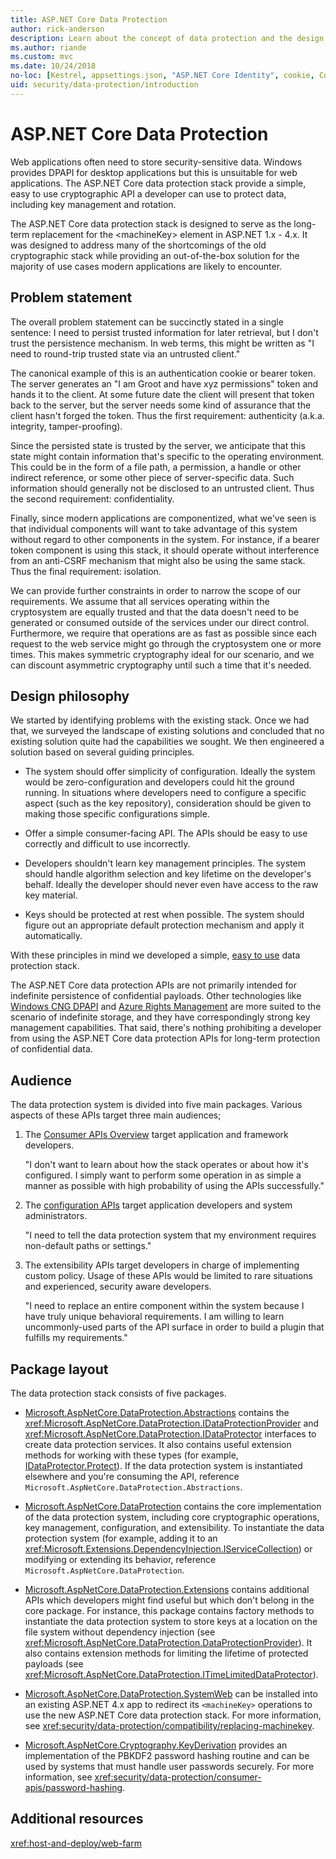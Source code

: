 ```yaml
---
title: ASP.NET Core Data Protection
author: rick-anderson
description: Learn about the concept of data protection and the design principles of the ASP.NET Core Data Protection APIs.
ms.author: riande
ms.custom: mvc
ms.date: 10/24/2018
no-loc: [Kestrel, appsettings.json, "ASP.NET Core Identity", cookie, Cookie, Blazor, "Blazor Server", "Blazor WebAssembly", "Identity", "Let's Encrypt", Razor, SignalR]
uid: security/data-protection/introduction
---
```

# ASP.NET Core Data Protection

Web applications often need to store security-sensitive data. Windows provides DPAPI for desktop applications but this is unsuitable for web applications. The ASP.NET Core data protection stack provide a simple, easy to use cryptographic API a developer can use to protect data, including key management and rotation.

The ASP.NET Core data protection stack is designed to serve as the long-term replacement for the &lt;machineKey&gt; element in ASP.NET 1.x - 4.x. It was designed to address many of the shortcomings of the old cryptographic stack while providing an out-of-the-box solution for the majority of use cases modern applications are likely to encounter.

## Problem statement

The overall problem statement can be succinctly stated in a single sentence: I need to persist trusted information for later retrieval, but I don't trust the persistence mechanism. In web terms, this might be written as "I need to round-trip trusted state via an untrusted client."

The canonical example of this is an authentication cookie or bearer token. The server generates an "I am Groot and have xyz permissions" token and hands it to the client. At some future date the client will present that token back to the server, but the server needs some kind of assurance that the client hasn't forged the token. Thus the first requirement: authenticity (a.k.a. integrity, tamper-proofing).

Since the persisted state is trusted by the server, we anticipate that this state might contain information that's specific to the operating environment. This could be in the form of a file path, a permission, a handle or other indirect reference, or some other piece of server-specific data. Such information should generally not be disclosed to an untrusted client. Thus the second requirement: confidentiality.

Finally, since modern applications are componentized, what we've seen is that individual components will want to take advantage of this system without regard to other components in the system. For instance, if a bearer token component is using this stack, it should operate without interference from an anti-CSRF mechanism that might also be using the same stack. Thus the final requirement: isolation.

We can provide further constraints in order to narrow the scope of our requirements. We assume that all services operating within the cryptosystem are equally trusted and that the data doesn't need to be generated or consumed outside of the services under our direct control. Furthermore, we require that operations are as fast as possible since each request to the web service might go through the cryptosystem one or more times. This makes symmetric cryptography ideal for our scenario, and we can discount asymmetric cryptography until such a time that it's needed.

## Design philosophy

We started by identifying problems with the existing stack. Once we had that, we surveyed the landscape of existing solutions and concluded that no existing solution quite had the capabilities we sought. We then engineered a solution based on several guiding principles.

* The system should offer simplicity of configuration. Ideally the system would be zero-configuration and developers could hit the ground running. In situations where developers need to configure a specific aspect (such as the key repository), consideration should be given to making those specific configurations simple.

* Offer a simple consumer-facing API. The APIs should be easy to use correctly and difficult to use incorrectly.

* Developers shouldn't learn key management principles. The system should handle algorithm selection and key lifetime on the developer's behalf. Ideally the developer should never even have access to the raw key material.

* Keys should be protected at rest when possible. The system should figure out an appropriate default protection mechanism and apply it automatically.

With these principles in mind we developed a simple, [easy to use](xref:security/data-protection/using-data-protection) data protection stack.

The ASP.NET Core data protection APIs are not primarily intended for indefinite persistence of confidential payloads. Other technologies like [Windows CNG DPAPI](/windows/win32/seccng/cng-dpapi) and [Azure Rights Management](/rights-management/) are more suited to the scenario of indefinite storage, and they have correspondingly strong key management capabilities. That said, there's nothing prohibiting a developer from using the ASP.NET Core data protection APIs for long-term protection of confidential data.

## Audience

The data protection system is divided into five main packages. Various aspects of these APIs target three main audiences;

1. The [Consumer APIs Overview](xref:security/data-protection/consumer-apis/overview) target application and framework developers.

   "I don't want to learn about how the stack operates or about how it's configured. I simply want to perform some operation in as simple a manner as possible with high probability of using the APIs successfully."

2. The [configuration APIs](xref:security/data-protection/configuration/overview) target application developers and system administrators.

   "I need to tell the data protection system that my environment requires non-default paths or settings."

3. The extensibility APIs target developers in charge of implementing custom policy. Usage of these APIs would be limited to rare situations and experienced, security aware developers.

   "I need to replace an entire component within the system because I have truly unique behavioral requirements. I am willing to learn uncommonly-used parts of the API surface in order to build a plugin that fulfills my requirements."

## Package layout

The data protection stack consists of five packages.

* [Microsoft.AspNetCore.DataProtection.Abstractions](https://www.nuget.org/packages/Microsoft.AspNetCore.DataProtection.Abstractions/) contains the <xref:Microsoft.AspNetCore.DataProtection.IDataProtectionProvider> and <xref:Microsoft.AspNetCore.DataProtection.IDataProtector> interfaces to create data protection services. It also contains useful extension methods for working with these types (for example, [IDataProtector.Protect](xref:Microsoft.AspNetCore.DataProtection.DataProtectionCommonExtensions.Protect*)). If the data protection system is instantiated elsewhere and you're consuming the API, reference `Microsoft.AspNetCore.DataProtection.Abstractions`.

* [Microsoft.AspNetCore.DataProtection](https://www.nuget.org/packages/Microsoft.AspNetCore.DataProtection/) contains the core implementation of the data protection system, including core cryptographic operations, key management, configuration, and extensibility. To instantiate the data protection system (for example, adding it to an <xref:Microsoft.Extensions.DependencyInjection.IServiceCollection>) or modifying or extending its behavior, reference `Microsoft.AspNetCore.DataProtection`.

* [Microsoft.AspNetCore.DataProtection.Extensions](https://www.nuget.org/packages/Microsoft.AspNetCore.DataProtection.Extensions/) contains additional APIs which developers might find useful but which don't belong in the core package. For instance, this package contains factory methods to instantiate the data protection system to store keys at a location on the file system without dependency injection (see <xref:Microsoft.AspNetCore.DataProtection.DataProtectionProvider>). It also contains extension methods for limiting the lifetime of protected payloads (see <xref:Microsoft.AspNetCore.DataProtection.ITimeLimitedDataProtector>).

* [Microsoft.AspNetCore.DataProtection.SystemWeb](https://www.nuget.org/packages/Microsoft.AspNetCore.DataProtection.SystemWeb/) can be installed into an existing ASP.NET 4.x app to redirect its `<machineKey>` operations to use the new ASP.NET Core data protection stack. For more information, see <xref:security/data-protection/compatibility/replacing-machinekey>.

* [Microsoft.AspNetCore.Cryptography.KeyDerivation](https://www.nuget.org/packages/Microsoft.AspNetCore.Cryptography.KeyDerivation/) provides an implementation of the PBKDF2 password hashing routine and can be used by systems that must handle user passwords securely. For more information, see <xref:security/data-protection/consumer-apis/password-hashing>.

## Additional resources

<xref:host-and-deploy/web-farm>
